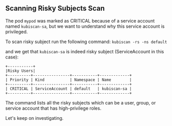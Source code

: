 ## Scanning Risky Subjects Scan

The pod `mypod` was marked as CRITICAL because of a service account named `kubiscan-sa`, but we want to understand why this service account is privileged.

To scan risky subject run the following command:
`kubiscan -rs -ns default`

and we get that `kubiscan-sa` is indeed risky subject (ServiceAccount in this case):
```
+-----------+
|Risky Users|
+----------+----------------+-----------+-------------+
| Priority | Kind           | Namespace | Name        |
+----------+----------------+-----------+-------------+
| CRITICAL | ServiceAccount | default   | kubiscan-sa |
+----------+----------------+-----------+-------------+
```

The command lists all the risky subjects which can be a user, group, or service account that has high-privilege roles.

Let's keep on investigating.
